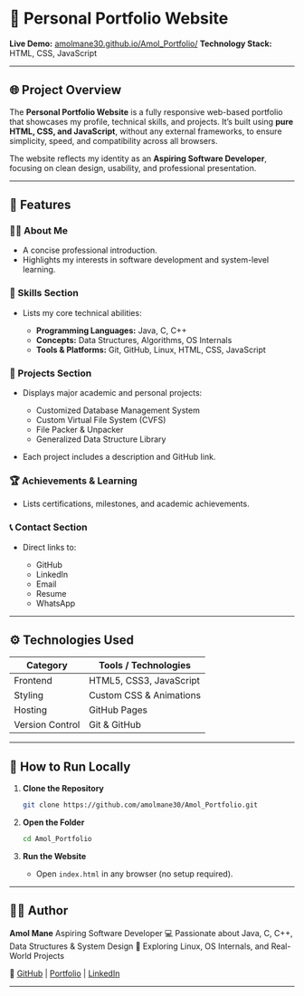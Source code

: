 # 💼 Personal Portfolio Website

**Live Demo:** [amolmane30.github.io/Amol_Portfolio/](https://amolmane30.github.io/Amol_Portfolio/)
**Technology Stack:** HTML, CSS, JavaScript

---

## 🌐 Project Overview

The **Personal Portfolio Website** is a fully responsive web-based portfolio that showcases my profile, technical skills, and projects.
It’s built using **pure HTML, CSS, and JavaScript**, without any external frameworks, to ensure simplicity, speed, and compatibility across all browsers.

The website reflects my identity as an **Aspiring Software Developer**, focusing on clean design, usability, and professional presentation.

---

## 🧩 Features

### 👨‍💻 About Me

* A concise professional introduction.
* Highlights my interests in software development and system-level learning.

### 🧠 Skills Section

* Lists my core technical abilities:

  * **Programming Languages:** Java, C, C++
  * **Concepts:** Data Structures, Algorithms, OS Internals
  * **Tools & Platforms:** Git, GitHub, Linux, HTML, CSS, JavaScript

### 🚀 Projects Section

* Displays major academic and personal projects:

  * Customized Database Management System
  * Custom Virtual File System (CVFS)
  * File Packer & Unpacker
  * Generalized Data Structure Library
* Each project includes a description and GitHub link.

### 🏆 Achievements & Learning

* Lists certifications, milestones, and academic achievements.

### 📞 Contact Section

* Direct links to:

  * GitHub
  * LinkedIn
  * Email
  * Resume
  * WhatsApp

---

## ⚙️ Technologies Used

| Category        | Tools / Technologies    |
| --------------- | ----------------------- |
| Frontend        | HTML5, CSS3, JavaScript |
| Styling         | Custom CSS & Animations |
| Hosting         | GitHub Pages            |
| Version Control | Git & GitHub            |

---

## 🚀 How to Run Locally

1. **Clone the Repository**

   ```bash
   git clone https://github.com/amolmane30/Amol_Portfolio.git
   ```

2. **Open the Folder**

   ```bash
   cd Amol_Portfolio
   ```

3. **Run the Website**

   * Open `index.html` in any browser (no setup required).

---

## 🧑‍💻 Author

**Amol Mane**
Aspiring Software Developer
💻 Passionate about Java, C, C++, Data Structures & System Design
🌱 Exploring Linux, OS Internals, and Real-World Projects

🔗 [GitHub](https://github.com/amolmane30) | [Portfolio](https://amolmane30.github.io/Amol_Portfolio/) | [LinkedIn](https://www.linkedin.com/in/amolmane30/)

---
